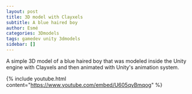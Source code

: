 ```yaml
---
layout: post
title: 3D model with Clayxels
subtitle: A blue haired boy
author: Esmé
categories: 3Dmodels
tags: gamedev unity 3dmodels
sidebar: []
---
```

A simple 3D model of a blue haired boy that was modeled inside the Unity engine with Clayxels and then animated with Unity's animation system.

{% include youtube.html content="https://www.youtube.com/embed/U605qyBmqog" %}